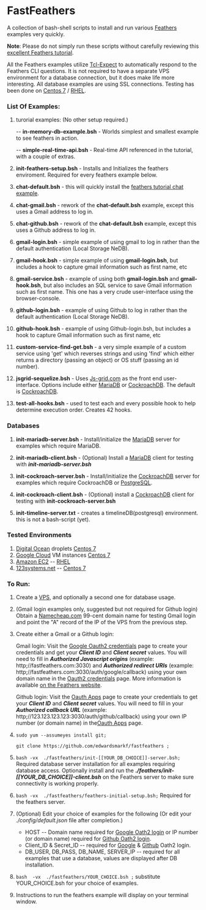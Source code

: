 # FastFeathers

A collection of bash-shell scripts to install and run various [Feathers](https://feathersjs.com/) examples very quickly.

**Note**:  Please do not simply run these scripts without carefully reviewing this [excellent Feathers tutorial](https://docs.feathersjs.com/guides/readme.html).


All the Feathers examples utilize [Tcl-Expect](https://www.tcl.tk/man/expect5.31/expect.1.html) to automatically respond to the Feathers CLI questions.  It is not required to have a separate VPS environment for a database connection, but it does make life more interesting.  All database examples are using SSL connections.  Testing has been done on  [Centos 7](https://www.centos.org/) / [RHEL](https://www.redhat.com/en/technologies/linux-platforms/enterprise-linux).


### List Of Examples:
1) turorial examples:  (No other setup required.)

    -- **in-memory-db-example.bsh** - Worlds simplest and smallest example to see feathers in action. 

    -- **simple-real-time-api.bsh** - Real-time API referenced in the tutorial, with a couple of extras.

2)  **init-feathers-setup.bsh** - Installs and Initializes the feathers enviroment.  Required for every feathers example below.

3) **chat-default.bsh** - this will quickly install the [feathers tutorial chat example](https://docs.feathersjs.com/guides/chat/readme.html). 

4) **chat-gmail.bsh** - rework of the **chat-default.bsh** example, except this uses a Gmail address to log in.

5) **chat-github.bsh** - rework of the **chat-default.bsh** example, except this uses a Github address to log in.

6) **gmail-login.bsh** - simple example of using gmail to log in rather than the default authentication (Local Storage NeDB).

7) **gmail-hook.bsh** - simple example of using **gmail-login.bsh**, but includes a hook to capture gmail information such as first name, etc

8) **gmail-service.bsh** - example of using both **gmail-login.bsh** and **gmail-hook.bsh**, but also includes an SQL service to save Gmail information such as first name.  This one has a very crude user-interface using the browser-console.

9) **github-login.bsh** - example of using Github to log in rather than the default authentication (Local Storage NeDB).

10) **github-hook.bsh** - example of using Github-login.bsh, but includes a hook to capture Gmail information such as first name, etc

11) **custom-service-find-get.bsh** - a very simple example of a custom service using 'get' which reverses strings and using 'find' which either returns a directory (passing an object) or OS stuff (passing an id number).

12) **jsgrid-sequelize.bsh** - Uses [Js-grid.com](http://js-grid.com/) as the front end user-interface. Options include either [MariaDB](https://mariadb.com/) or [CockroachDB](https://cockroachlabs.com/).  The default is [CockroachDB](https://cockroachlabs.com/).

13) **test-all-hooks.bsh**   - used to test each and every possible hook to help determine execution order.  Creates 42 hooks.


### Databases

1) **init-mariadb-server.bsh** - Install/initialize the [MariaDB](https://mariadb.com/) server for examples which require MariaDB.

2) **init-mariadb-client.bsh** - (Optional) Install a [MariaDB](https://mariadb.com/) client for testing with **_init-mariadb-server.bsh_**

3) **init-cockroach-server.bsh** - Install/initialize the [CockroachDB](https://cockroachlabs.com/) server for examples which require CockroachDB or [PostgreSQL](https://www.postgresql.org).

4) **init-cockroach-client.bsh** - (Optional) install a [CockroachDB](https://cockroachlabs.com/) client for testing with **init-cockroach-server.bsh**

5) **init-timeline-server.txt** - creates a timelineDB(postgresql) environment.  this is not a bash-script (yet).

### Tested Environments

1)  [Digital Ocean](https://digitalocean.com) droplets [Centos 7](https://www.centos.org/)
2)  [Google Cloud](google.cloud.google.com) VM instances [Centos 7](https://www.centos.org/)
3)  [Amazon EC2](https://console.aws.amazon.com/ec2) -- [RHEL](https://www.redhat.com/en/technologies/linux-platforms/enterprise-linux)
4)  [123systems.net](https://123systems.net) -- [Centos 7](https://www.centos.org/)

### To Run:

1) Create a [VPS](https://en.wikipedia.org/wiki/Virtual_private_server), and optionally a second one for database usage.

2) (Gmail login examples only, suggested but not required for Github login) Obtain a [Namecheap.com](https://namecheap.com) 99-cent domain name for testing Gmail login and point the "A" record of the IP of the VPS from the previous step.

3) Create either a Gmail or a Github login:

    Gmail login:  Visit the [Google Oauth2 credentials](https://console.developers.google.com/apis/credentials/oauthclient/) page to create your credentials and get your _**Client ID**_ and _**Client secret**_ values. You will need to fill in _**Authorized Javascript origins**_ (example: http;//fastfeathers.com:3030) and _**Authorized redirect URIs**_ (example: http;//fastfeathers.com:3030/auth/google/callback) using your own domain name in the [Oauth2 credentials](https://console.developers.google.com/apis/credentials/oauthclient/) page. More information is available [on the Feathers website](https://github.com/feathersjs/authentication-oauth2).

    Github login:  Visit the [Oauth Apps](https://github.com/settings/developers) page to create your credentials to get your _**Client ID**_ and _**Client secret**_ values.  You will need to fill in your _**Authorized callback URL**_ (example: http;//123.123.123.123:3030/auth/github/callback) using your own IP number (or domain name) in the[Oauth Apps](https://github.com/settings/developers) page.

4) ```sudo yum --assumeyes install git;```

   ```git clone https://github.com/edwardsmarkf/fastfeathers ;```

5)  ```bash -vx  ./fastfeathers/init-[[YOUR_DB_CHOICE]]-server.bsh;```  Required database server installation for all examples requiring database access.  Optionally install and run the _**./feathers/init-[[YOUR_DB_CHOICE]]-client.bsh**_ on the Feathers server to make sure connectivity is working properly.

6) ```bash -vx  ./fastfeathers/feathers-initial-setup.bsh;``` Required for the feathers server.

7) (Optional) Edit your choice of examples for the following (Or edit your _./config/default.json_ file after completion.)
      - HOST -- Domain name required for [Google Oath2 login](https://console.developers.google.com/apis/credentials/oauthclient/) or IP number (or domain name) required for [Github Oath2 login](https://github.com/settings/developers).
      - Client_ID & Secret_ID  -- required for [Google](https://console.developers.google.com/apis/credentials/oauthclient/) & [Github](https://github.com/settings/developers) Oath2 login.
      - DB_USER, DB_PASS, DB_NAME, SERVER_IP -- required for all examples that use a database, values are displayed after DB installation.
      
8) ```bash  -vx  ./fastfeathers/YOUR_CHOICE.bsh ;```   substitute YOUR_CHOICE.bsh for your choice of examples.

9) Instructions to run the feathers example will display on your terminal window.
